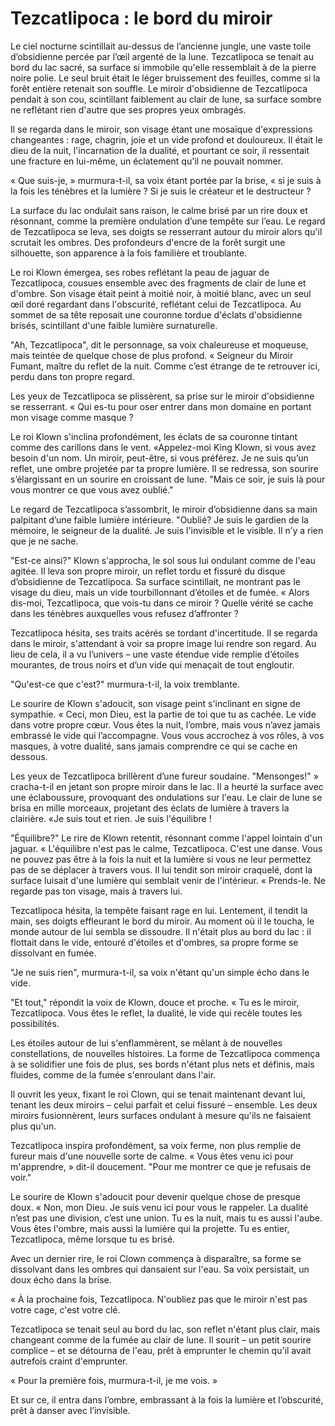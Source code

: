 # Tezcatlipoca : le bord du miroir

Le ciel nocturne scintillait au-dessus de l’ancienne jungle, une vaste toile d’obsidienne percée par l’œil argenté de la lune. Tezcatlipoca se tenait au bord du lac sacré, sa surface si immobile qu'elle ressemblait à de la pierre noire polie. Le seul bruit était le léger bruissement des feuilles, comme si la forêt entière retenait son souffle. Le miroir d'obsidienne de Tezcatlipoca pendait à son cou, scintillant faiblement au clair de lune, sa surface sombre ne reflétant rien d'autre que ses propres yeux ombragés.

Il se regarda dans le miroir, son visage étant une mosaïque d'expressions changeantes : rage, chagrin, joie et un vide profond et douloureux. Il était le dieu de la nuit, l'incarnation de la dualité, et pourtant ce soir, il ressentait une fracture en lui-même, un éclatement qu'il ne pouvait nommer.

« Que suis-je, » murmura-t-il, sa voix étant portée par la brise, « si je suis à la fois les ténèbres et la lumière ? Si je suis le créateur et le destructeur ?

La surface du lac ondulait sans raison, le calme brisé par un rire doux et résonnant, comme la première ondulation d’une tempête sur l’eau. Le regard de Tezcatlipoca se leva, ses doigts se resserrant autour du miroir alors qu'il scrutait les ombres. Des profondeurs d'encre de la forêt surgit une silhouette, son apparence à la fois familière et troublante.

Le roi Klown émergea, ses robes reflétant la peau de jaguar de Tezcatlipoca, cousues ensemble avec des fragments de clair de lune et d'ombre. Son visage était peint à moitié noir, à moitié blanc, avec un seul œil doré regardant dans l'obscurité, reflétant celui de Tezcatlipoca. Au sommet de sa tête reposait une couronne tordue d'éclats d'obsidienne brisés, scintillant d'une faible lumière surnaturelle.

"Ah, Tezcatlipoca", dit le personnage, sa voix chaleureuse et moqueuse, mais teintée de quelque chose de plus profond. « Seigneur du Miroir Fumant, maître du reflet de la nuit. Comme c’est étrange de te retrouver ici, perdu dans ton propre regard.

Les yeux de Tezcatlipoca se plissèrent, sa prise sur le miroir d'obsidienne se resserrant. « Qui es-tu pour oser entrer dans mon domaine en portant mon visage comme masque ?

Le roi Klown s'inclina profondément, les éclats de sa couronne tintant comme des carillons dans le vent. «Appelez-moi King Klown, si vous avez besoin d'un nom. Un miroir, peut-être, si vous préférez. Je ne suis qu’un reflet, une ombre projetée par ta propre lumière. Il se redressa, son sourire s’élargissant en un sourire en croissant de lune. "Mais ce soir, je suis là pour vous montrer ce que vous avez oublié."

Le regard de Tezcatlipoca s’assombrit, le miroir d’obsidienne dans sa main palpitant d’une faible lumière intérieure. "Oublié? Je suis le gardien de la mémoire, le seigneur de la dualité. Je suis l'invisible et le visible. Il n’y a rien que je ne sache.

"Est-ce ainsi?" Klown s'approcha, le sol sous lui ondulant comme de l'eau agitée. Il leva son propre miroir, un reflet tordu et fissuré du disque d’obsidienne de Tezcatlipoca. Sa surface scintillait, ne montrant pas le visage du dieu, mais un vide tourbillonnant d’étoiles et de fumée. « Alors dis-moi, Tezcatlipoca, que vois-tu dans ce miroir ? Quelle vérité se cache dans les ténèbres auxquelles vous refusez d’affronter ?

Tezcatlipoca hésita, ses traits acérés se tordant d'incertitude. Il se regarda dans le miroir, s'attendant à voir sa propre image lui rendre son regard. Au lieu de cela, il a vu l’univers – une vaste étendue vide remplie d’étoiles mourantes, de trous noirs et d’un vide qui menaçait de tout engloutir.

"Qu'est-ce que c'est?" murmura-t-il, la voix tremblante.

Le sourire de Klown s'adoucit, son visage peint s'inclinant en signe de sympathie. « Ceci, mon Dieu, est la partie de toi que tu as cachée. Le vide dans votre propre cœur. Vous êtes la nuit, l’ombre, mais vous n’avez jamais embrassé le vide qui l’accompagne. Vous vous accrochez à vos rôles, à vos masques, à votre dualité, sans jamais comprendre ce qui se cache en dessous.

Les yeux de Tezcatlipoca brillèrent d’une fureur soudaine. "Mensonges!" » cracha-t-il en jetant son propre miroir dans le lac. Il a heurté la surface avec une éclaboussure, provoquant des ondulations sur l'eau. Le clair de lune se brisa en mille morceaux, projetant des éclats de lumière à travers la clairière. «Je suis tout et rien. Je suis l'équilibre !

"Équilibre?" Le rire de Klown retentit, résonnant comme l'appel lointain d'un jaguar. « L'équilibre n'est pas le calme, Tezcatlipoca. C'est une danse. Vous ne pouvez pas être à la fois la nuit et la lumière si vous ne leur permettez pas de se déplacer à travers vous. Il lui tendit son miroir craquelé, dont la surface luisait d'une lumière qui semblait venir de l'intérieur. « Prends-le. Ne regarde pas ton visage, mais à travers lui.

Tezcatlipoca hésita, la tempête faisant rage en lui. Lentement, il tendit la main, ses doigts effleurant le bord du miroir. Au moment où il le toucha, le monde autour de lui sembla se dissoudre. Il n'était plus au bord du lac : il flottait dans le vide, entouré d'étoiles et d'ombres, sa propre forme se dissolvant en fumée.

"Je ne suis rien", murmura-t-il, sa voix n'étant qu'un simple écho dans le vide.

"Et tout," répondit la voix de Klown, douce et proche. « Tu es le miroir, Tezcatlipoca. Vous êtes le reflet, la dualité, le vide qui recèle toutes les possibilités.

Les étoiles autour de lui s'enflammèrent, se mêlant à de nouvelles constellations, de nouvelles histoires. La forme de Tezcatlipoca commença à se solidifier une fois de plus, ses bords n'étant plus nets et définis, mais fluides, comme de la fumée s'enroulant dans l'air.

Il ouvrit les yeux, fixant le roi Clown, qui se tenait maintenant devant lui, tenant les deux miroirs – celui parfait et celui fissuré – ensemble. Les deux miroirs fusionnèrent, leurs surfaces ondulant à mesure qu'ils ne faisaient plus qu'un.

Tezcatlipoca inspira profondément, sa voix ferme, non plus remplie de fureur mais d'une nouvelle sorte de calme. « Vous êtes venu ici pour m'apprendre, » dit-il doucement. "Pour me montrer ce que je refusais de voir."

Le sourire de Klown s'adoucit pour devenir quelque chose de presque doux. « Non, mon Dieu. Je suis venu ici pour vous le rappeler. La dualité n’est pas une division, c’est une union. Tu es la nuit, mais tu es aussi l'aube. Vous êtes l'ombre, mais aussi la lumière qui la projette. Tu es entier, Tezcatlipoca, même lorsque tu es brisé.

Avec un dernier rire, le roi Clown commença à disparaître, sa forme se dissolvant dans les ombres qui dansaient sur l'eau. Sa voix persistait, un doux écho dans la brise.

« À la prochaine fois, Tezcatlipoca. N'oubliez pas que le miroir n'est pas votre cage, c'est votre clé.

Tezcatlipoca se tenait seul au bord du lac, son reflet n'étant plus clair, mais changeant comme de la fumée au clair de lune. Il sourit – un petit sourire complice – et se détourna de l'eau, prêt à emprunter le chemin qu'il avait autrefois craint d'emprunter.

« Pour la première fois, murmura-t-il, je me vois. »

Et sur ce, il entra dans l’ombre, embrassant à la fois la lumière et l’obscurité, prêt à danser avec l’invisible.
